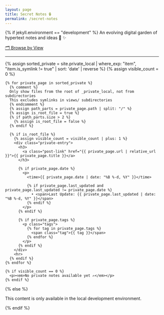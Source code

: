 ```yaml
---
layout: page
title: Secret Notes 🔒
permalink: /secret-notes
---
```


{% if jekyll.environment == "development" %}
  An evolving digital garden of hypertext notes and ideas 🌱 ✨
  
  <p><a href="/secret-notes/views" class="views-link">🗂️ Browse by View</a></p>
  
  <div class="private-list">
    <hr>
    {% assign sorted_private = site.private_local | where_exp: "item", "item.is_symlink != true" | sort: 'date' | reverse %}
    {% assign visible_count = 0 %}
  
    {% for private_page in sorted_private %}
      {% comment %}
      Only show files from the root of _private_local, not from subdirectories
      This excludes symlinks in views/ subdirectories
      {% endcomment %}
      {% assign path_parts = private_page.path | split: "/" %}
      {% assign is_root_file = true %}
      {% if path_parts.size > 2 %}
        {% assign is_root_file = false %}
      {% endif %}
      
      {% if is_root_file %}
        {% assign visible_count = visible_count | plus: 1 %}
        <div class="private-entry">
          <h3>
            <a class="post-link" href="{{ private_page.url | relative_url }}">{{ private_page.title }}</a>
          </h3>
    
          {% if private_page.date %}
            <p>
              <time>{{ private_page.date | date: "%B %-d, %Y" }}</time>
              
              {% if private_page.last_updated and private_page.last_updated != private_page.date %}
                • <span>Last Update: {{ private_page.last_updated | date: "%B %-d, %Y" }}</span>
              {% endif %}
            </p>
          {% endif %}
          
          {% if private_page.tags %}
            <p class="tags">
              {% for tag in private_page.tags %}
                <span class="tag">{{ tag }}</span>
              {% endfor %}
            </p>
          {% endif %}
        </div>
        <hr>
      {% endif %}
    {% endfor %}
  
    {% if visible_count == 0 %}
      <p><em>No private notes available yet ✍️</em></p>
    {% endif %}
  </div>

{% else %}
  <p>This content is only available in the local development environment.</p>
{% endif %}

<style>
.tags {
  margin-top: 0.5em;
}

.tag {
  display: inline-block;
  background-color: var(--brand-color-light, #f0f0f0);
  padding: 0.2em 0.5em;
  margin-right: 0.3em;
  border-radius: 3px;
  font-size: 0.8em;
  color: var(--text-color, #333);
}
</style>
